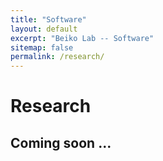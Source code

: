 ```yaml
---
title: "Software"
layout: default
excerpt: "Beiko Lab -- Software"
sitemap: false
permalink: /research/
---
```


# Research
Coming soon ...
- 